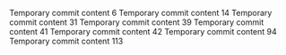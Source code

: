 Temporary commit content 6
Temporary commit content 14
Temporary commit content 31
Temporary commit content 39
Temporary commit content 41
Temporary commit content 42
Temporary commit content 94
Temporary commit content 113
